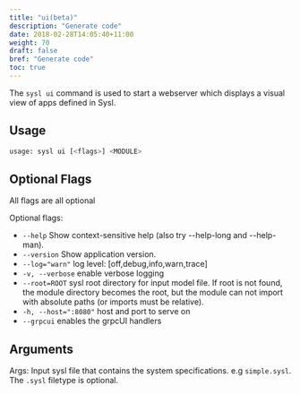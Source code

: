 ```yaml
---
title: "ui(beta)"
description: "Generate code"
date: 2018-02-28T14:05:40+11:00
weight: 70
draft: false
bref: "Generate code"
toc: true
---
```


The `sysl ui` command is used to start a webserver which displays a visual view of apps defined in Sysl.

## Usage

```bash
usage: sysl ui [<flags>] <MODULE>
```

## Optional Flags

All flags are all optional

Optional flags:

- `--help` Show context-sensitive help (also try --help-long and --help-man).
- `--version` Show application version.
- `--log="warn"` log level: [off,debug,info,warn,trace]
- `-v, --verbose` enable verbose logging
- `--root=ROOT` sysl root directory for input model file. If root is not found, the module directory becomes the
                       root, but the module can not import with absolute paths (or imports must be relative).
- `-h, --host=":8080"` host and port to serve on
- `--grpcui` enables the grpcUI handlers

## Arguments

Args:
<MODULE> Input sysl file that contains the system specifications. e.g `simple.sysl`. The `.sysl` filetype is optional.
